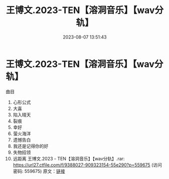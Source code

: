 ﻿---
title: 王博文.2023-TEN【溶洞音乐】【wav分轨】
date: 2023-08-07 13:51:43
categories: WAV车载音乐、镜像
tags: None
---
# 王博文.2023-TEN【溶洞音乐】【wav分轨】

曲目
01. 心形公式
02. 大喜
03. 陷入晴天
04. 裂痕
05. 幸好
06. 萤火海洋
07. 遗憾告白
08. 我还是记得你的好
09. 失物招领
10. 远距离
王博文.2023 - TEN【溶洞音乐】【wav分轨】.rar: https://url27.ctfile.com/f/9388027-909323154-55e290?p=559675
(访问密码: 559675)
原文：[链接](https://blog.sina.com.cn/s/blog_1647c7e76010312zm.html)
